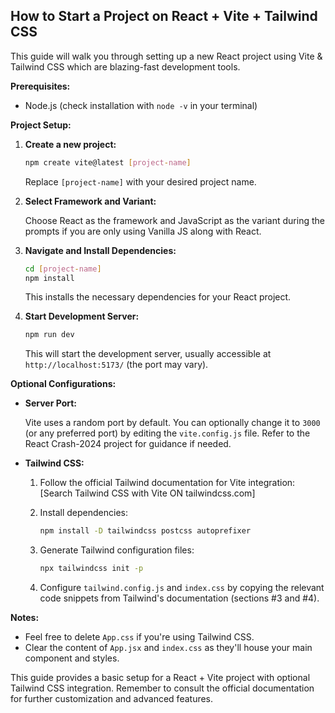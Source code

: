 ## How to Start a Project on React + Vite + Tailwind CSS

This guide will walk you through setting up a new React project using Vite & Tailwind CSS which are blazing-fast development tools.

**Prerequisites:**

- Node.js (check installation with `node -v` in your terminal)

**Project Setup:**

1. **Create a new project:**

   ```bash
   npm create vite@latest [project-name]
   ```

   Replace `[project-name]` with your desired project name.

2. **Select Framework and Variant:**

   Choose React as the framework and JavaScript as the variant during the prompts if you are only using Vanilla JS along with React.

3. **Navigate and Install Dependencies:**

   ```bash
   cd [project-name]
   npm install
   ```

   This installs the necessary dependencies for your React project.

4. **Start Development Server:**

   ```bash
   npm run dev
   ```

   This will start the development server, usually accessible at `http://localhost:5173/` (the port may vary).

**Optional Configurations:**

- **Server Port:**

  Vite uses a random port by default. You can optionally change it to `3000` (or any preferred port) by editing the `vite.config.js` file. Refer to the React Crash-2024 project for guidance if needed.

- **Tailwind CSS:**

  1.  Follow the official Tailwind documentation for Vite integration: [Search Tailwind CSS with Vite ON tailwindcss.com]
  2.  Install dependencies:

      ```bash
      npm install -D tailwindcss postcss autoprefixer
      ```

  3.  Generate Tailwind configuration files:

      ```bash
      npx tailwindcss init -p
      ```

  4.  Configure `tailwind.config.js` and `index.css` by copying the relevant code snippets from Tailwind's documentation (sections #3 and #4).

**Notes:**

- Feel free to delete `App.css` if you're using Tailwind CSS.
- Clear the content of `App.jsx` and `index.css` as they'll house your main component and styles.

This guide provides a basic setup for a React + Vite project with optional Tailwind CSS integration. Remember to consult the official documentation for further customization and advanced features.
